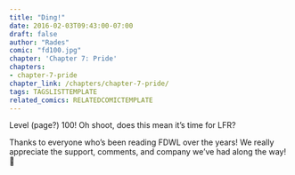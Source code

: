 ```yaml
---
title: "Ding!"
date: 2016-02-03T09:43:00-07:00
draft: false
author: "Rades"
comic: "fd100.jpg"
chapter: 'Chapter 7: Pride'
chapters:
- chapter-7-pride
chapter_link: /chapters/chapter-7-pride/
tags: TAGSLISTTEMPLATE
related_comics: RELATEDCOMICTEMPLATE
---
```


Level (page?) 100! Oh shoot, does this mean it’s time for LFR?


Thanks to everyone who’s been reading FDWL over the years! We really appreciate the support, comments, and company we’ve had along the way! 🙂

